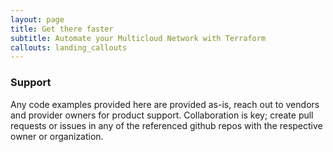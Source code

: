```yaml
---
layout: page
title: Get there faster
subtitle: Automate your Multicloud Network with Terraform
callouts: landing_callouts
---
```


### Support 

Any code examples provided here are provided as-is, reach out to vendors and provider owners for product support. Collaboration is key; create pull requests or issues in any of the referenced github repos with the respective owner or organization.
